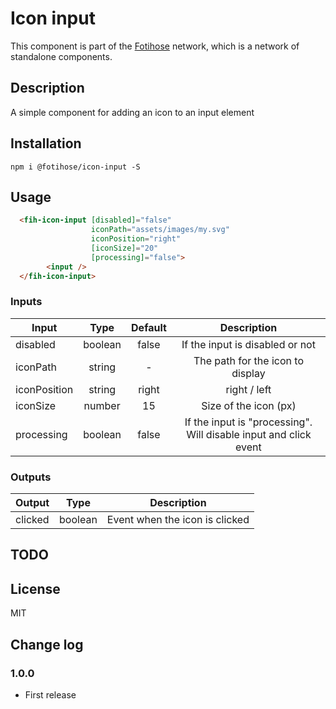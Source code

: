 # Icon input

This component is part of the [Fotihose](https://github.com/halloverden/fotihose) network, which is a network of standalone components.

## Description
A simple component for adding an icon to an input element

## Installation
```
npm i @fotihose/icon-input -S
```

## Usage
```html
  <fih-icon-input [disabled]="false"
                  iconPath="assets/images/my.svg"
                  iconPosition="right"
                  [iconSize]="20"
                  [processing]="false">
        <input />
  </fih-icon-input>
```

### Inputs

| Input         | Type    | Default | Description |
|---------------|:-------:|:-------:|:-----------:|
| disabled      | boolean | false   | If the input is disabled or not
| iconPath      | string  | -       | The path for the icon to display
| iconPosition  | string  | right   | right / left
| iconSize      | number  | 15      | Size of the icon (px)
| processing    | boolean | false   | If the input is "processing". Will disable input and click event

### Outputs

| Output        | Type    | Description |
|---------------|:-------:|:-----------:|
| clicked       | boolean | Event when the icon is clicked

## TODO

## License
MIT

## Change log

### 1.0.0
- First release

